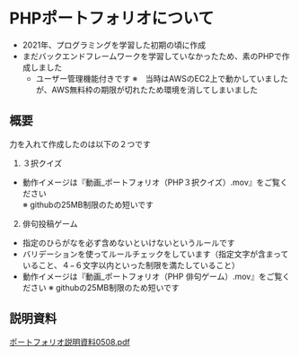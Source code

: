 # PHPポートフォリオについて

- 2021年、プログラミングを学習した初期の頃に作成
- まだバックエンドフレームワークを学習していなかったため、素のPHPで作成しました
  - ユーザー管理機能付きです
※　当時はAWSのEC2上で動かしていましたが、AWS無料枠の期限が切れたため環境を消してしまいました

## 概要
力を入れて作成したのは以下の２つです
1. ３択クイズ
  - 動作イメージは『動画_ポートフォリオ（PHP３択クイズ）.mov』をご覧ください  
     ※ githubの25MB制限のため短いです
2. 俳句投稿ゲーム
  - 指定のひらがなを必ず含めないといけないというルールです
  - バリデーションを使ってルールチェックをしています（指定文字が含まっていること、４−６文字以内といった制限を満たしていること）  
  - 動作イメージは『動画_ポートフォリオ（PHP 俳句ゲーム）.mov』をご覧ください
    ※ githubの25MB制限のため短いです

## 説明資料
[ポートフォリオ説明資料0508.pdf]("ポートフォリオ説明資料0508.pdf")




